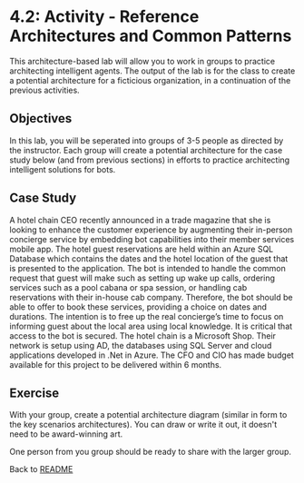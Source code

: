 # 4.2: Activity - Reference Architectures and Common Patterns

This architecture-based lab will allow you to work in groups to practice architecting intelligent agents. The output of the lab is for the class to create a potential architecture for a ficticious organization, in a continuation of the previous activities.


## Objectives

In this lab, you will be seperated into groups of 3-5 people as directed by the instructor. Each group will create a potential architecture for the case study below (and from previous sections) in efforts to practice architecting intelligent solutions for bots.  

## Case Study

A hotel chain CEO recently announced in a trade magazine that she is looking to enhance the customer experience by augmenting their in-person concierge service by embedding bot capabilities into their member services mobile app. The hotel guest reservations are held within an Azure SQL Database which contains the dates and the hotel location of the guest that is presented to the application. The bot is intended to handle the common request that guest will make such as setting up wake up calls, ordering services such as a pool cabana or spa session, or handling cab reservations with their in-house cab company. Therefore, the bot should be able to offer to book these services, providing a choice on dates and durations. The intention is to free up the real concierge’s time to focus on informing guest about the local area using local knowledge. It is critical that access to the bot is secured. The hotel chain is a Microsoft Shop. Their network is setup using AD, the databases using SQL Server and cloud applications developed in .Net in Azure. The CFO and CIO has made budget available for this project to be delivered within 6 months.

## Exercise

With your group, create a potential architecture diagram (similar in form to the key scenarios architectures). You can draw or write it out, it doesn't need to be award-winning art.  

One person from you group should be ready to share with the larger group.



Back to [README](./readme.md)